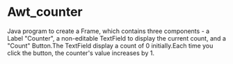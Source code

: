 # Awt_counter

Java program to create a Frame, which contains three components - a Label "Counter", a non-editable TextField to display the current count, and a "Count" Button.The TextField  display a count of 0 initially.Each time you click the button, the counter's value increases by 1.

